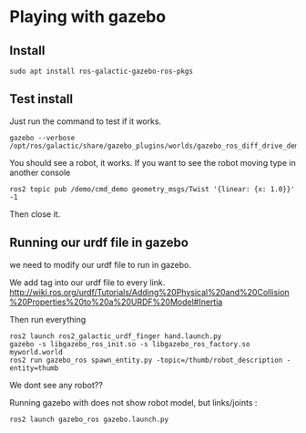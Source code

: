 # Playing with gazebo


## Install

```
sudo apt install ros-galactic-gazebo-ros-pkgs
```

## Test install

Just run the command to test if it works.

```
gazebo --verbose /opt/ros/galactic/share/gazebo_plugins/worlds/gazebo_ros_diff_drive_demo.world
```


You should see a robot, it works. If you want to see the robot moving type in another console

```
ros2 topic pub /demo/cmd_demo geometry_msgs/Twist '{linear: {x: 1.0}}' -1
```

Then close it. 

## Running our urdf file in gazebo

we need to modify our urdf file to run in gazebo.

We add <inertia> tag into our urdf file to every link. http://wiki.ros.org/urdf/Tutorials/Adding%20Physical%20and%20Collision%20Properties%20to%20a%20URDF%20Model#Inertia

Then run everything

```
ros2 launch ros2_galactic_urdf_finger hand.launch.py
gazebo -s libgazebo_ros_init.so -s libgazebo_ros_factory.so myworld.world
ros2 run gazebo_ros spawn_entity.py -topic=/thumb/robot_description -entity=thumb
```


We dont see any robot??

Running gazebo with does not show robot model, but links/joints :

```
ros2 launch gazebo_ros gazebo.launch.py
```